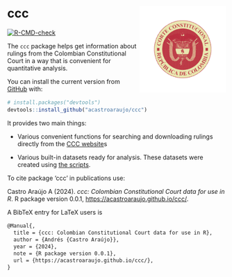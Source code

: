 
<!-- README.md is generated from README.Rmd. Please edit that file -->

# ccc <img src="man/figures/logo.png" align="right" height="138" style="float:right; height:200px;">

<!-- badges: start -->

[![R-CMD-check](https://github.com/acastroaraujo/ccc/actions/workflows/R-CMD-check.yaml/badge.svg)](https://github.com/acastroaraujo/ccc/actions/workflows/R-CMD-check.yaml)
<!-- badges: end -->

The `ccc` package helps get information about rulings from the Colombian
Constitutional Court in a way that is convenient for quantitative
analysis.

You can install the current version from [GitHub](https://github.com/)
with:

``` r
# install.packages("devtools")
devtools::install_github("acastroaraujo/ccc")
```

It provides two main things:

- Various convenient functions for searching and downloading rulings
  directly from the [CCC
  website](https://www.corteconstitucional.gov.co/)s

- Various built-in datasets ready for analysis. These datasets were
  created using [the
  scripts](https://github.com/acastroaraujo/ccc/tree/master/data-raw).

To cite package ‘ccc’ in publications use:

Castro Araújo A (2024). *ccc: Colombian Constitutional Court data for
use in R*. R package version 0.0.1,
<https://acastroaraujo.github.io/ccc/>.

A BibTeX entry for LaTeX users is

    @Manual{,
      title = {ccc: Colombian Constitutional Court data for use in R},
      author = {Andrés {Castro Araújo}},
      year = {2024},
      note = {R package version 0.0.1},
      url = {https://acastroaraujo.github.io/ccc/},
    }
